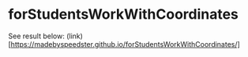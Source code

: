 # forStudentsWorkWithCoordinates

See result below:
(link)[https://madebyspeedster.github.io/forStudentsWorkWithCoordinates/]
